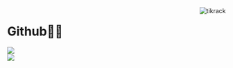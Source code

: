 <img align ="right" src="https://komarev.com/ghpvc/?username=tikrack&label=Profile%20views&color=brightgreen&style=for-the-badge" alt="tikrack">

# Github🧑‍💻
![](https://github-readme-stats.vercel.app/api?username=tikrack&show_icons=true&theme=tokyonight) <br />
![](https://github-readme-stats.vercel.app/api/top-langs/?username=tikrack&theme=tokyonight&hide_border=false&include_all_commits=true&count_private=true&layout=compact)
